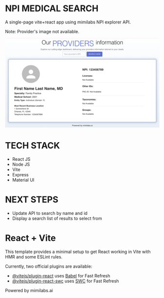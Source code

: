 # NPI MEDICAL SEARCH

A single-page vite+react app using mimilabs NPI explorer API.

Note: Provider's image not available.

<img src="https://github.com/YoshiTunaiga/npi-medical-board/blob/main/src/assets/portal-screen.png?raw=true" />

# TECH STACK

- React JS
- Node JS
- Vite
- Express
- Material UI

# NEXT STEPS

- Update API to search by name and id
- Display a search list of results to select from

# React + Vite

This template provides a minimal setup to get React working in Vite with HMR and some ESLint rules.

Currently, two official plugins are available:

- [@vitejs/plugin-react](https://github.com/vitejs/vite-plugin-react/blob/main/packages/plugin-react/README.md) uses [Babel](https://babeljs.io/) for Fast Refresh
- [@vitejs/plugin-react-swc](https://github.com/vitejs/vite-plugin-react-swc) uses [SWC](https://swc.rs/) for Fast Refresh

Powered by mimilabs.ai

